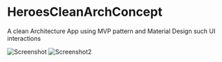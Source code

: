 # HeroesCleanArchConcept
A clean Architecture App using MVP pattern and Material Design such UI interactions


![Screenshot](https://i.imgur.com/vl3FMFs.png)
![Screenshot2](https://i.imgur.com/95i2HOg.png)
